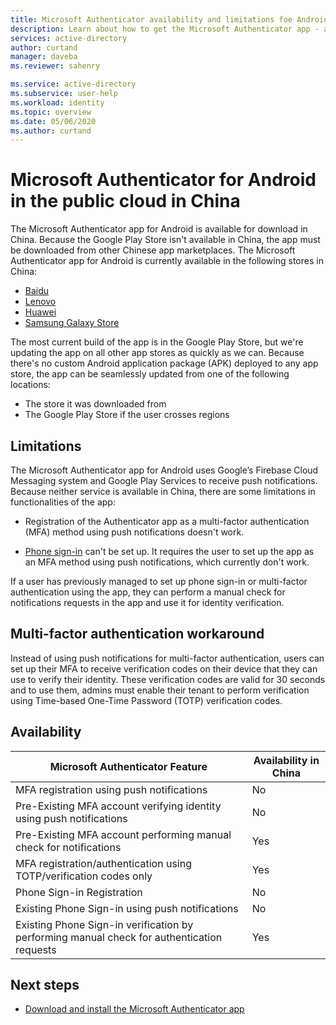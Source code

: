 ```yaml
---
title: Microsoft Authenticator availability and limitations foe Android in China | Microsoft Docs
description: Learn about how to get the Microsoft Authenticator app - availability in China
services: active-directory
author: curtand
manager: daveba
ms.reviewer: sahenry

ms.service: active-directory
ms.subservice: user-help
ms.workload: identity
ms.topic: overview
ms.date: 05/06/2020
ms.author: curtand
---
```


# Microsoft Authenticator for Android in the public cloud in China

The Microsoft Authenticator app for Android is available for download in China. Because the Google Play Store isn't available in China, the app must be downloaded from other Chinese app marketplaces. The Microsoft Authenticator app for Android is currently available in the following stores in China:

- [Baidu](https://shouji.baidu.com/software/26638379.html)
- [Lenovo](https://www.lenovomm.com/appdetail/com.azure.authenticator/20197724)
- [Huawei](https://appgallery.cloud.huawei.com/uowap/index.html#/detailApp/C100262999?source=appshare&subsource=C100262999&shareTo=weixin&locale=zh_CN)
- [Samsung Galaxy Store](http://apps.samsung.com/appquery/appDetail.as?appId=com.azure.authenticator)

The most current build of the app is in the Google Play Store, but we're updating the app on all other app stores as quickly as we can. Because there's no custom Android application package (APK) deployed to any app store, the app can be seamlessly updated from one of the following locations:

- The store it was downloaded from
- The Google Play Store if the user crosses regions

## Limitations

The Microsoft Authenticator app for Android uses Google’s Firebase Cloud Messaging system and Google Play Services to receive push notifications. Because neither service is available in China, there are some limitations in functionalities of the app:

- Registration of the Authenticator app as a multi-factor authentication (MFA) method using push notifications doesn't work.

- [Phone sign-in](../user-help/howto-authentication-sms-signin.md) can't be set up. It requires the user to set up the app as an MFA method using push notifications, which currently don't work.

If a user has previously managed to set up phone sign-in or multi-factor authentication using the app, they can perform a manual check for notifications requests in the app and use it for identity verification.

## Multi-factor authentication workaround

Instead of using push notifications for multi-factor authentication, users can set up their MFA to receive verification codes on their device that they can use to verify their identity. These verification codes are valid for 30 seconds and to use them, admins must enable their tenant to perform verification using Time-based One-Time Password (TOTP) verification codes.

## Availability

Microsoft Authenticator Feature | Availability in China
------------------------------- | ---------------------
MFA registration using push notifications | No
Pre-Existing MFA account verifying identity using push notifications | No
Pre-Existing MFA account performing manual check for notifications | Yes
MFA registration/authentication using TOTP/verification codes only | Yes
Phone Sign-in Registration | No
Existing Phone Sign-in using push notifications | No
Existing Phone Sign-in verification by performing manual check for authentication requests | Yes

## Next steps

- [Download and install the Microsoft Authenticator app](user-help-auth-app-download-install.md)

